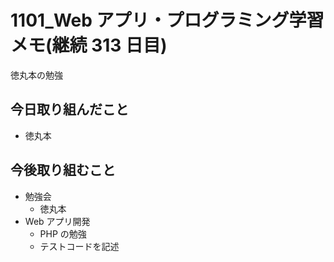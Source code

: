 # 1101_Web アプリ・プログラミング学習メモ(継続 313 日目)

徳丸本の勉強

## 今日取り組んだこと

- 徳丸本

## 今後取り組むこと

- 勉強会
  - 徳丸本
- Web アプリ開発
  - PHP の勉強
  - テストコードを記述
